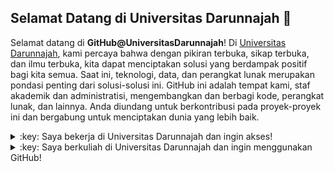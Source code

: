 ## Selamat Datang di Universitas Darunnajah 👋

Selamat datang di **GitHub@UniversitasDarunnajah**! Di [Universitas Darunnajah](https://github.com/universitasdarunnajah), kami percaya bahwa dengan pikiran terbuka, sikap terbuka, dan ilmu terbuka, kita dapat menciptakan solusi yang berdampak positif bagi kita semua. Saat ini, teknologi, data, dan perangkat lunak merupakan pondasi penting dari solusi-solusi ini. GitHub ini adalah tempat kami, staf akademik dan administratisi, mengembangkan dan berbagi kode, perangkat lunak, dan lainnya. Anda diundang untuk berkontribusi pada proyek-proyek ini dan bergabung untuk menciptakan dunia yang lebih baik.

<details>
	<summary>:key: Saya bekerja di Universitas Darunnajah dan ingin akses!</summary>
	<br>
	<ul>
    <p>**GitHub@UniversitasDarunnajah** terbuka untuk semua peneliti, dosen, dan karyawan Universitas Darunnajah. Anda dapat mengaksesnya dengan menggunakan akun surel kampus Anda dengan domain darunnajah.ac.id. Setelah menjadi anggota, Anda dapat membuat <a href="https://docs.github.com/en/repositories/creating-and-managing-repositories/about-repositories">Repositories</a> dan <a href="https://docs.github.com/en/organizations/organizing-members-into-teams/about-teams">Teams</a> di bawah organisasi GitHub UDN. Instruksi langkah demi langkah dapat ditemukan dalam panduan <a href="https://github.com/universitasdarunnajah/memulai">Getting Started with *GitHub@UniversitasDarunnajah*</a>.
    </p>
    <p>
      Belum berpengalaman dengan Git dan GitHub? Ada banyak sumber daya di internet untuk <a href="https://github.com/universitasdarunnajah/memulai#belajar-git">belajar bekerja dengan Git dan GitHub</a>. Lebih suka workshop? Workshop <a href="https://bpti.darunnajah.ac.id/">Praktik Terbaik untuk Menulis Kode yang Dapat Direproduksi</a> dari Badan Pengelola Teknologi Informasi merupakan titik awal yang bagus.
    </p>
    <p>
     Program GitHub Education memberikan manfaat (alat pengembang gratis seperti GitHub Copilot) bagi mahasiswa dan dosen. Anda dapat meminta Paket Pengembang Mahasiswa dengan mengirim email ke digital@darunnajah.ac.id. Peneliti  dan staf tetap dapat mengajukan manfaat sebagai dosen melalui <a href="https://education.github.com/teachers">GitHub Education</a>.
    </p>		
	</ul>
</details>

<details>
	<summary>:key: Saya berkuliah di Universitas Darunnajah dan ingin menggunakan GitHub!</summary>
	<br>
	<ul>
    <p>Untuk mengajukan manfaat bagi mahasiswa (<a href="https://education.github.com/pack">Paket Pengembang Mahasiswa</a>, <a href="https://docs.github.com/en/get-started/learning-about-github/githubs-products#github-pro">GitHub Pro</a>, dan <a href="https://docs.github.com/en/copilot">GitHub Copilot</a>), kirim email ke digital@darunnajah.ac.id.
    </p>
    <p>
      Belum berpengalaman dengan Git dan GitHub? Ada banyak sumber daya di internet untuk belajar bekerja dengan Git dan GitHub. Periksa <a href="https://github.com/universitasdarunnajah/praktik-terbaik">repositori praktik terbaik</a> kami sebagai titik awal.
    </p>
    <p>
    Mahasiswa tidak memenuhi syarat untuk menjadi anggota penuh di github.com/UniversitasDarunnajah, tetapi dapat diundang sebagai 'kolaborator eksternal' ke <a href="https://docs.github.com/en/repositories/creating-and-managing-repositories/about-repositories">Repositories</a> proyek oleh administrator repositori (misalnya, pembuat repositori). Administrator repositori dapat memberikan akses penuh kepada mahasiswa ke repositori termasuk <a href="https://docs.github.com/en/organizations/managing-user-access-to-your-organizations-repositories/managing-repository-roles/repository-roles-for-an-organization">izin menulis dan admin</a>, jika diperlukan. </p>
	</ul>
</details>



<!--

**Here are some ideas to get you started:**

🙋‍♀️ A short introduction - what is your organization all about?
🌈 Contribution guidelines - how can the community get involved?
👩‍💻 Useful resources - where can the community find your docs? Is there anything else the community should know?
🍿 Fun facts - what does your team eat for breakfast?
🧙 Remember, you can do mighty things with the power of [Markdown](https://docs.github.com/github/writing-on-github/getting-started-with-writing-and-formatting-on-github/basic-writing-and-formatting-syntax)
-->
